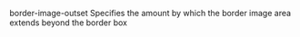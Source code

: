 border-image-outset
    Specifies the amount by which the border image area extends beyond the border box
